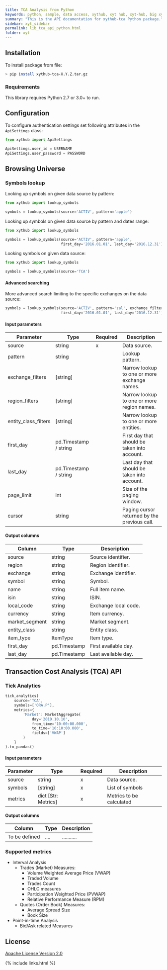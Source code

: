 ```yaml
---
title: TCA Analysis from Python
keywords: python, sample, data access, xythub, xyt hub, xyt-hub, big xyt, big-xyt, documentation, API documentation, TCA API, execution analytics
summary: "This is the API documentation for xythub-tca Python package."
sidebar: xyt_sidebar
permalink: lib_tca_api_python.html
folder: xyt
---
```


Installation
------------

To install package from file:
```sh
> pip install xythub-tca-X.Y.Z.tar.gz
```

### Requirements

This library requires Python 2.7 or 3.0+ to run.


Configuration
-------------

To configure authentication settings set following attributes in the
`ApiSettings` class:
```python
from xythub import ApiSettings

ApiSettings.user_id = USERNAME
ApiSettings.user_password = PASSWORD
```

Browsing Universe
-------------
### Symbols lookup

Looking up symbols on given data source by pattern:
```python
from xythub import lookup_symbols

symbols = lookup_symbols(source='ACTIV', pattern='apple')
```

Looking up symbols on given data source by pattern and dates range:
```python
from xythub import lookup_symbols

symbols = lookup_symbols(source='ACTIV', pattern='apple',
                         first_day='2016.01.01', last_day='2016.12.31')
```

Looking symbols on given data source:
```python
from xythub import lookup_symbols

symbols = lookup_symbols(source='TCA')
```

#### Advanced searching

More advanced search limiting to the specific exchanges on the data source:
```python
symbols = lookup_symbols(source='ACTIV', pattern='zal', exchange_filters=['XETRA', 'BXTR'],
                         first_day='2016.01.01', last_day='2016.12.31')
```

#### Input parameters

| Parameter              | Type                   | Required  | Description                                      |
|------------------------|------------------------|-----------|--------------------------------------------------|
| source                 | string                 | x         | Data source.                                     |
| pattern                | string                 |           | Lookup pattern.                                  |
| exchange_filters       | [string]               |           | Narrow lookup to one or more exchange names.     |
| region_filters         | [string]               |           | Narrow lookup to one or more region names.       |
| entity_class_filters   | [string]               |           | Narrow lookup to one or more entities.           |
| first_day              | pd.Timestamp / string  |           | First day that should be taken into account.     |
| last_day               | pd.Timestamp / string  |           | Last day that should be taken into account.      |
| page_limit             | int                    |           | Size of the paging window.                       |
| cursor                 | string                 |           | Paging cursor returned by the previous call.     |


#### Output columns

| Column           | Type           | Description                |
|------------------|----------------|----------------------------|
| source           | string         | Source identifier.         |
| region           | string         | Region identifier.         |
| exchange         | string         | Exchange identifier.       |
| symbol           | string         | Symbol.                    |
| name             | string         | Full item name.            |
| isin             | string         | ISIN.                      |
| local_code       | string         | Exchange local code.       |
| currency         | string         | Item currency.             |
| market_segment   | string         | Market segment.            |
| entity_class     | string         | Entity class.              |
| item_type        | ItemType       | Item type.                 |
| first_day        | pd.Timestamp   | First available day.       |
| last_day         | pd.Timestamp   | Last available day.        |

Transaction Cost Analysis (TCA) API
-------
### Tick Analytics

```python
tick_analytics(
    source='TCA',
    symbols=['ORA.P'],
    metrics={
        'Market': MarketAggregate(
            day='2019.10.10',
            from_time='10:00:00.000',
            to_time='10:10:00.000',
            fields=['VWAP']
        )
    }
).to_pandas()
```
#### Input parameters

| Parameter              | Type                   | Required  | Description                                      |
|------------------------|------------------------|-----------|--------------------------------------------------|
| source                 | string                 | x         | Data source.                                     |
| symbols                | [string]               | x         | List of symbols                                  |
| metrics                | dict [Str: Metrics]    | x         | Metrics to be calculated                         |

#### Output columns

| Column           | Type           | Description                |
|------------------|----------------|----------------------------|
| To be defined    | ....           | ...........                |

### Supported metrics

- Interval Analysis
    - Trades (Market) Measures:
        - Volume Weighted Average Price (VWAP)
        - Traded Volume
        - Trades Count
        - OHLC measures
        - Participation Weighted Price (PVWAP)
        - Relative Performance Measure (RPM)
    - Quotes (Order Book) Measures:
        - Average Spread Size
        - Book Size
- Point-in-time Analysis
    - Bid/Ask related Measures




License
-------

[Apache License Version 2.0](http://opensource.org/licenses/Apache-2.0)

{% include links.html %}
